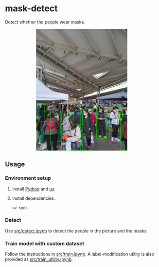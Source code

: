 # mask-detect

Detect whether the people wear masks.

<p align="center">
  <img src="docs/media/demo.jpg" alt="demo" height="400"/>
</p>

## Usage

### Environment setup

1. Install [Python](https://www.python.org/) and [uv](https://docs.astral.sh/uv/getting-started/installation/).

2. Install dependencies.

    ```sh
    uv sync
    ```

### Detect

Use [src/detect.ipynb](src/detect.ipynb) to detect the people in the picture and the masks.

### Train model with custom dataset

Follow the instructions in [src/train.ipynb](src/train.ipynb). A label-modification utility is also provided as [src/train_utility.ipynb](src/train_utility.ipynb).
